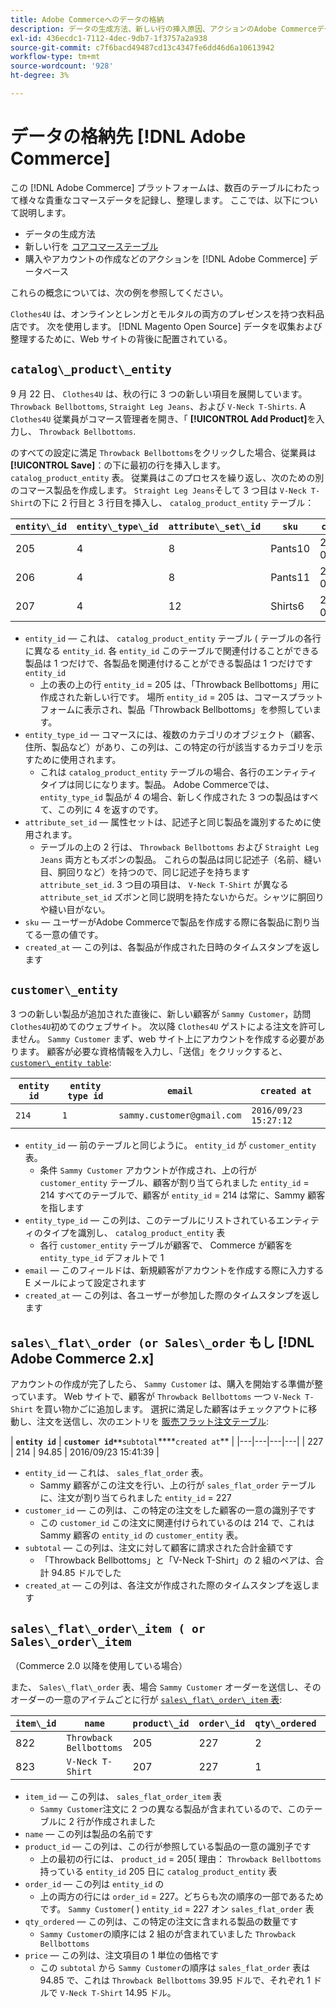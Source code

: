 ```yaml
---
title: Adobe Commerceへのデータの格納
description: データの生成方法、新しい行の挿入原因、アクションのAdobe Commerceデータベースへの記録方法について説明します。
exl-id: 436ecdc1-7112-4dec-9db7-1f3757a2a938
source-git-commit: c7f6bacd49487cd13c4347fe6dd46d6a10613942
workflow-type: tm+mt
source-wordcount: '928'
ht-degree: 3%

---
```


# データの格納先 [!DNL Adobe Commerce]

この [!DNL Adobe Commerce] プラットフォームは、数百のテーブルにわたって様々な貴重なコマースデータを記録し、整理します。 ここでは、以下について説明します。

* データの生成方法
* 新しい行を [コアコマーステーブル](../data-warehouse-mgr/common-mage-tables.md)
* 購入やアカウントの作成などのアクションを [!DNL Adobe Commerce] データベース

これらの概念については、次の例を参照してください。

`Clothes4U` は、オンラインとレンガとモルタルの両方のプレゼンスを持つ衣料品店です。 次を使用します。 [!DNL Magento Open Source] データを収集および整理するために、Web サイトの背後に配置されている。

## `catalog\_product\_entity`

9 月 22 日、 `Clothes4U` は、秋の行に 3 つの新しい項目を展開しています。 `Throwback Bellbottoms`, `Straight Leg Jeans`、および `V-Neck T-Shirts`. A `Clothes4U` 従業員がコマース管理者を開き、「 **[!UICONTROL Add Product]**&#x200B;を入力し、 `Throwback Bellbottoms`.

のすべての設定に満足 `Throwback Bellbottoms`をクリックした場合、従業員は **[!UICONTROL Save]**：の下に最初の行を挿入します。 `catalog_product_entity` 表。 従業員はこのプロセスを繰り返し、次のための別のコマース製品を作成します。 `Straight Leg Jeans`そして 3 つ目は `V-Neck T-Shirt`の下に 2 行目と 3 行目を挿入し、 `catalog_product_entity` テーブル：

| **`entity\_id`** | **`entity\_type\_id`** | **`attribute\_set\_id`** | **`sku`** | **`created\_at`** |
|---|---|---|---|---|
| 205 | 4 | 8 | Pants10 | 2016/09/22 09:15:43 |
| 206 | 4 | 8 | Pants11 | 2016/09/22 09:18:17 |
| 207 | 4 | 12 | Shirts6 | 2016/09/22 09:24:02 |

* `entity_id`  — これは、 `catalog_product_entity` テーブル ( テーブルの各行に異なる `entity_id`. 各 `entity_id` このテーブルで関連付けることができる製品は 1 つだけで、各製品を関連付けることができる製品は 1 つだけです `entity_id`
   * 上の表の上の行 `entity_id` = 205 は、「Throwback Bellbottoms」用に作成された新しい行です。 場所 `entity_id` = 205 は、コマースプラットフォームに表示され、製品「Throwback Bellbottoms」を参照しています。
* `entity_type_id`  — コマースには、複数のカテゴリのオブジェクト（顧客、住所、製品など）があり、この列は、この特定の行が該当するカテゴリを示すために使用されます。
   * これは `catalog_product_entity` テーブルの場合、各行のエンティティタイプは同じになります。製品。 Adobe Commerceでは、 `entity_type_id` 製品が 4 の場合、新しく作成された 3 つの製品はすべて、この列に 4 を返すのです。
* `attribute_set_id`  — 属性セットは、記述子と同じ製品を識別するために使用されます。
   * テーブルの上の 2 行は、 `Throwback Bellbottoms` および `Straight Leg Jeans` 両方ともズボンの製品。 これらの製品は同じ記述子（名前、縫い目、胴回りなど）を持つので、同じ記述子を持ちます `attribute_set_id`. 3 つ目の項目は、 `V-Neck T-Shirt` が異なる `attribute_set_id` ズボンと同じ説明を持たないからだ。シャツに胴回りや縫い目がない。
* `sku`  — ユーザーがAdobe Commerceで製品を作成する際に各製品に割り当てる一意の値です。
* `created_at`  — この列は、各製品が作成された日時のタイムスタンプを返します

## `customer\_entity`

3 つの新しい製品が追加された直後に、新しい顧客が `Sammy Customer`，訪問 `Clothes4U`初めてのウェブサイト。 次以降 `Clothes4U` ゲストによる注文を許可しません。 `Sammy Customer` まず、web サイト上にアカウントを作成する必要があります。 顧客が必要な資格情報を入力し、「送信」をクリックすると、 [`customer\_entity table`](../data-warehouse-mgr/cust-ent-table.md):

| **`entity id`** | **`entity type id`** | **`email`** | **`created at`** |
|---|---|---|---|
| `214` | `1` | `sammy.customer@gmail.com` | `2016/09/23 15:27:12` |

* `entity_id`  — 前のテーブルと同じように。 `entity_id` が `customer_entity` 表。
   * 条件 `Sammy Customer` アカウントが作成され、上の行が `customer_entity` テーブル、顧客が割り当てられました `entity_id` = 214 すべてのテーブルで、顧客が `entity_id` = 214 は常に、Sammy 顧客を指します
* `entity_type_id`  — この列は、このテーブルにリストされているエンティティのタイプを識別し、 `catalog_product_entity` 表
   * 各行 `customer_entity` テーブルが顧客で、 Commerce が顧客を `entity_type_id` デフォルトで 1
* `email`  — このフィールドは、新規顧客がアカウントを作成する際に入力する E メールによって設定されます
* `created_at`  — この列は、各ユーザーが参加した際のタイムスタンプを返します

## `sales\_flat\_order (or Sales\_order` もし [!DNL Adobe Commerce 2.x]

アカウントの作成が完了したら、 `Sammy Customer` は、購入を開始する準備が整っています。 Web サイトで、顧客が `Throwback Bellbottoms` 一つ `V-Neck T-Shirt` を買い物かごに追加します。 選択に満足した顧客はチェックアウトに移動し、注文を送信し、次のエントリを [販売フラット注文テーブル](../data-warehouse-mgr/sales-flat-order-table.md):

| **`entity id`** | **`customer id**`**`subtotal`****`created at`** |
|---|---|---|---|
| 227 | 214 | 94.85 | 2016/09/23 15:41:39 |

* `entity_id`  — これは、 `sales_flat_order` 表。
   * Sammy 顧客がこの注文を行い、上の行が `sales_flat_order` テーブルに、注文が割り当てられました `entity_id` = 227
* `customer_id`  — この列は、この特定の注文をした顧客の一意の識別子です
   * この `customer_id` この注文に関連付けられているのは 214 で、これは Sammy 顧客の `entity_id` の `customer_entity` 表。
* `subtotal`  — この列は、注文に対して顧客に請求された合計金額です
   * 「Throwback Bellbottoms」と「V-Neck T-Shirt」の 2 組のペアは、合計 94.85 ドルでした
* `created_at`  — この列は、各注文が作成された際のタイムスタンプを返します

## `sales\_flat\_order\_item ( or Sales\_order\_item`

（Commerce 2.0 以降を使用している場合）

また、 `Sales\_flat\_order` 表、場合 `Sammy Customer` オーダーを送信し、そのオーダーの一意のアイテムごとに行が [`sales\_flat\_order\_item` 表](../data-warehouse-mgr/sales-flat-order-item-table.md):

| **`item\_id`** | **`name`** | **`product\_id`** | **`order\_id`** | **`qty\_ordered`** | **`price`** |
|---|---|---|---|---|---|
| 822 | `Throwback Bellbottoms` | 205 | 227 | 2 | 39.95 |
| 823 | `V-Neck T-Shirt` | 207 | 227 | 1 | 14.95 |

* `item_id`  — この列は、 `sales_flat_order_item` 表
   * `Sammy Customer`注文に 2 つの異なる製品が含まれているので、このテーブルに 2 行が作成されました
* `name`  — この列は製品の名前です
* `product_id`  — この列は、この行が参照している製品の一意の識別子です
   * 上の最初の行には、 `product_id` = 205( 理由： `Throwback Bellbottoms` 持っている `entity_id` 205 日に `catalog_product_entity` 表
* `order_id`  — この列は `entity_id` の
   * 上の両方の行には `order_id` = 227。どちらも次の順序の一部であるためです。 `Sammy Customer`( ) `entity_id` = 227 オン `sales_flat_order` 表
* `qty_ordered`  — この列は、この特定の注文に含まれる製品の数量です
   * `Sammy Customer`の順序には 2 組のが含まれていました `Throwback Bellbottoms`
* `price`  — この列は、注文項目の 1 単位の価格です
   * この `subtotal` から `Sammy Customer`の順序は `sales_flat_order` 表は 94.85 で、これは `Throwback Bellbottoms` 39.95 ドルで、それぞれ 1 ドルで `V-Neck T-Shirt` 14.95 ドル。

